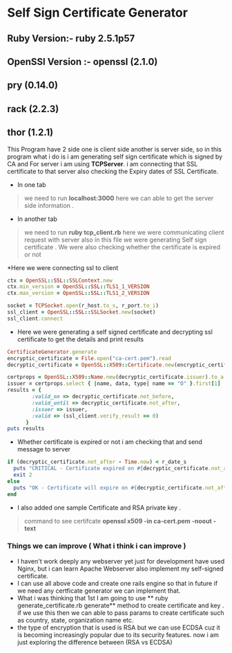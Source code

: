 # Self Sign Certificate Generator

## Ruby Version:- ruby 2.5.1p57
## OpenSSl Version :- openssl (2.1.0)
## pry (0.14.0)
## rack (2.2.3)
## thor (1.2.1)

This Program have 2 side one is client side another is server side, so in this program what i do is i am generating self sign certificate which is signed by CA and For server i am using **TCPServer**. i am connecting that SSL certificate to that server also checking the Expiry dates of SSL Certificate.

* In one tab
 > we need to run **localhost:3000** here we can able to get the server side information .

* In another tab
 > we need to run **ruby tcp_client.rb** here we were communicating client request with server also in this file we were generating Self sign certificate .
 > We were also checking whether the certificate is expired or not


*Here we were connecting ssl to client

```ruby
ctx = OpenSSL::SSL::SSLContext.new
ctx.min_version = OpenSSL::SSL::TLS1_1_VERSION
ctx.max_version = OpenSSL::SSL::TLS1_2_VERSION

socket = TCPSocket.open(r_host.to_s, r_port.to_i)
ssl_client = OpenSSL::SSL::SSLSocket.new(socket)
ssl_client.connect
```

* Here we were generating a self signed certificate and decrypting ssl certificate to get the details and print results

```ruby
CertificateGenerator.generate
encryptic_certificate = File.open("ca-cert.pem").read
decryptic_certificate = OpenSSL::X509::Certificate.new(encryptic_certificate)

certprops = OpenSSL::X509::Name.new(decryptic_certificate.issuer).to_a
issuer = certprops.select { |name, data, type| name == "O" }.first[1]
results = { 
        :valid_on => decryptic_certificate.not_before,
        :valid_until => decryptic_certificate.not_after,
        :issuer => issuer,
        :valid => (ssl_client.verify_result == 0)
      }
puts results 

```
* Whether certificate is expired or not i am checking that and send message to server

```ruby
if (decryptic_certificate.not_after - Time.now) < r_date_s
  puts "CRITICAL - Certificate expired on #{decryptic_certificate.not_after}"
  exit 2
else
  puts "OK - Certificate will expire on #{decryptic_certificate.not_after}"
end
```
* I also added one sample Certificate and RSA private key .
> command to see certifcate **openssl x509 -in ca-cert.pem -noout -text**


### Things we can improve ( What i think i can improve )

- I haven't work deeply any webserver yet just for development have used Nginx, but i can learn Apache Webserver also implement my self-signed certificate.
- I can use all above code and create one rails engine so that in future if we need any certficate generator we can implement that.
- What i was thinking that 1st I am going to use ** ruby generate_certificate.rb generate** method to create certificate and key . if we use this then we can able to pass params to create certificate such as country, state, organization name etc.
- the type of encryption that is used is RSA but we can use ECDSA cuz it is becoming increasingly popular due to its security features. now i am just exploring the difference between (RSA vs ECDSA)
